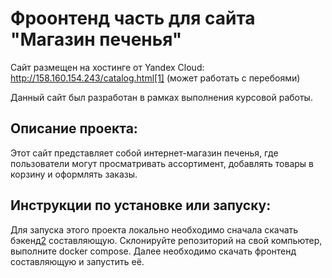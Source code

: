 # Фроонтенд часть для сайта "Магазин печенья"

Сайт размещен на хостинге от Yandex Cloud: http://158.160.154.243/catalog.html[1] (может работать с перебоями)

Данный сайт был разработан в рамках выполнения курсовой работы. 

## Описание проекта:

Этот сайт представляет собой интернет-магазин печенья, где пользователи могут просматривать ассортимент, добавлять товары в корзину и оформлять заказы.

## Инструкции по установке или запуску:

Для запуска этого проекта локально необходимо сначала скачать бэкенд[2] составляющую. Склонируйте репозиторий на свой компьютер, выполните docker compose. Далее необходимо скачать фронтенд составляющую и запустить её.

[1]: http://158.160.154.243/catalog.html
[2]: https://github.com/tanpii/monstercrunch-backend

